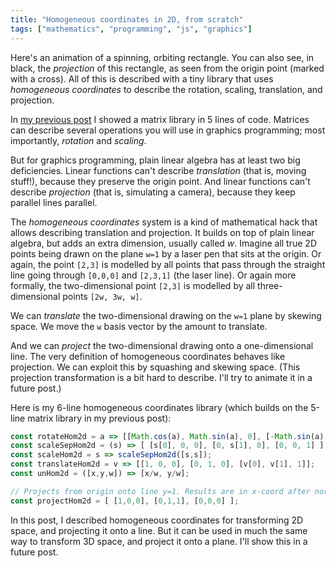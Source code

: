 ```yaml
---
title: "Homogeneous coordinates in 2D, from scratch"
tags: ["mathematics", "programming", "js", "graphics"]
---
```


Here's an animation of a spinning, orbiting rectangle.
You can also see, in black, the _projection_ of this rectangle,
as seen from the origin point (marked with a cross).
All of this is described with a tiny library
that uses _homogeneous coordinates_
to describe the rotation, scaling, translation, and projection.

<canvas id="anim" style="background-color: rgb(255,255,200); width: 400px"></canvas>

In [my previous post](/2020/11/27/a-matrix-library-in-5-lines-of-code/)
I showed a matrix library in 5 lines of code.
Matrices can describe several operations you will use in graphics programming;
most importantly, _rotation_ and _scaling_.

But for graphics programming,
plain linear algebra has at least two big deficiencies.
Linear functions can't describe _translation_ (that is, moving stuff!),
because they preserve the origin point.
And linear functions can't describe _projection_
(that is, simulating a camera),
because they keep parallel lines parallel.

The _homogeneous coordinates_ system is a kind of mathematical hack 
that allows describing translation and projection.
It builds on top of plain linear algebra,
but adds an extra dimension, usually called _w_.
Imagine all true 2D points being drawn on the plane `w=1`
by a laser pen that sits at the origin.
Or again, the point `[2,3]`
is modelled by all points that pass through the straight line going through `[0,0,0]` and `[2,3,1]` (the laser line).
Or again more formally,
the two-dimensional point `[2,3]`
is modelled by all three-dimensional points `[2w, 3w, w]`.

We can _translate_ the two-dimensional drawing on the `w=1` plane
by skewing space.
We move the `w` basis vector by the amount to translate.

And we can _project_ the two-dimensional drawing onto a one-dimensional line.
The very definition of homogeneous coordinates behaves like projection.
We can exploit this by squashing and skewing space.
(This projection transformation is a bit hard to describe.
I'll try to animate it in a future post.)

Here is my 6-line homogeneous coordinates library
(which builds on the 5-line matrix library in my previous post):

```js
const rotateHom2d = a => [[Math.cos(a), Math.sin(a), 0], [-Math.sin(a), Math.cos(a), 0], [0, 0, 1]];
const scaleSepHom2d = (s) => [ [s[0], 0, 0], [0, s[1], 0], [0, 0, 1] ];
const scaleHom2d = s => scaleSepHom2d([s,s]);
const translateHom2d = v => [[1, 0, 0], [0, 1, 0], [v[0], v[1], 1]];
const unHom2d = ([x,y,w]) => [x/w, y/w];

// Projects from origin onto line y=1. Results are in x-coord after normalizing with `unHom2d`.
const projectHom2d = [ [1,0,0], [0,1,1], [0,0,0] ];
```

In this post, I described homogeneous coordinates for transforming 2D space, and projecting it onto a line.
But it can be used in much the same way to transform 3D space, and project it onto a plane.
I'll show this in a future post.

<script>
  const canvasEl = document.getElementById("anim");
  canvasEl.width = 800;
  canvasEl.height = 500;
  const ctx = canvasEl.getContext("2d");

  const drawShape = shape => {
    ctx.beginPath();
    ctx.moveTo(shape[0][0], shape[0][1]);
    for (const p of shape.slice(1)) {
      ctx.lineTo(p[0], p[1]);
    }
    ctx.closePath();
    ctx.lineWidth = 4;
    ctx.stroke();
  };

  const zipWith = (f, a, b) => a.map((k, i) => f(k, b[i]));

  const vecScale = (n, v) => v.map(c => n*c);
  const vecAdd = (v1, v2) => zipWith((c1,c2)=>c1+c2, v1, v2);
  const matApply = (mat, vec) => zipWith(vecScale, vec, mat).reduce(vecAdd);
  const matMul = (m2, m1) => m1.map(v => matApply(m2,v));

  // Convenience fns
  const matSeq = ms => ms.slice(1).reduce((acc,m) => matMul(m,acc), ms[0]);
  const matApplyToShape = (m, s) => s.map(p => matApply(m, p));

  // Done with generic matrix lib
  // Now our 2D homogeneous coordinates lib

  const rotateHom2d = a => [[Math.cos(a), Math.sin(a), 0], [-Math.sin(a), Math.cos(a), 0], [0, 0, 1]];
  const scaleSepHom2d = (s) => [ [s[0], 0, 0], [0, s[1], 0], [0, 0, 1] ];
  const scaleHom2d = s => scaleSepHom2d([s,s]);
  const translateHom2d = v => [[1, 0, 0], [0, 1, 0], [v[0], v[1], 1]];
  const unHom2d = ([x,y,w]) => [x/w, y/w];

  const projectHom2d = [ [1,0,0], [0,1,1], [0,0,0] ];

  const drawShapeHom2d = shape => drawShape(shape.map(unHom2d));

  const unitSquare = [[-1, 1, 1], [-1, -1, 1], [1, -1, 1], [1, 1, 1]];
  const fatRectangle = matApplyToShape(scaleSepHom2d([1, 0.5]), unitSquare);

  const viewMatrix = matSeq([
    scaleHom2d(50),
    translateHom2d([canvasEl.width/2, 50]),  // move origin to center of canvas
  ]);

  const viewProjectionMatrix = matSeq([
    projectHom2d,
    viewMatrix
  ]);

  const onFrame = ts => {
    const spinAndOrbitAnimMatrix = matSeq([
      rotateHom2d(ts / 300),        // spinning
      translateHom2d([2, 0]),       // spinning off to the right
      rotateHom2d(ts / 3000),       // spinning, orbiting the origin
      translateHom2d([0, 4.5]),     // spinning, orbiting the origin, up above y=1 line
    ]);
  
    const objectWorldSpaceHom2d = matApplyToShape(spinAndOrbitAnimMatrix, fatRectangle);

    canvasEl.width = canvasEl.width; // clear

    ctx.strokeStyle = 'lightgrey';
    drawShapeHom2d(matApplyToShape(viewMatrix, [[-0.1,0,1], [0.1,0,1]])); // draw the origin
    drawShapeHom2d(matApplyToShape(viewMatrix, [[0,-0.1,1], [0,0.1,1]])); // draw the origin

    const yEquals1 = [[-1000,1,1], [1000,1,1]];
    drawShapeHom2d(matApplyToShape(viewMatrix, yEquals1));

    ctx.strokeStyle = 'red';
    drawShapeHom2d(matApplyToShape(viewMatrix, objectWorldSpaceHom2d));

    ctx.strokeStyle = 'black';
    drawShapeHom2d(matApplyToShape(viewProjectionMatrix, objectWorldSpaceHom2d));

    window.setTimeout(() => window.requestAnimationFrame(onFrame), 20);
  };

  window.requestAnimationFrame(onFrame);
</script>
